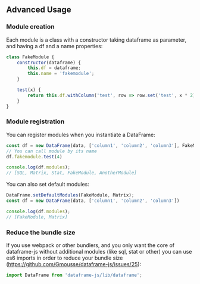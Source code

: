 ## Advanced Usage

### Module creation

Each module is a class with a constructor taking dataframe as parameter, and having a df and a name properties:

```javascript
class FakeModule {
    constructor(dataframe) {
        this.df = dataframe;
        this.name = 'fakemodule';
    }

    test(x) {
        return this.df.withColumn('test', row => row.set('test', x * 2));
    }
}
```

### Module registration

You can register modules when you instantiate a DataFrame:

```javascript
const df = new DataFrame(data, ['column1', 'column2', 'column3'], FakeModule, AnotherModule)
// You can call module by its name
df.fakemodule.test(4)

console.log(df.modules);
// [SQL, Matrix, Stat, FakeModule, AnotherModule]
```

You can also set default modules:

````javascript
DataFrame.setDefaultModules(FakeModule, Matrix);
const df = new DataFrame(data, ['column1', 'column2', 'column3'])

console.log(df.modules);
// [FakeModule, Matrix]
````

### Reduce the bundle size

If you use webpack or other bundlers, and you only want the core of dataframe-js without additional modules (like sql, stat or other) you can use es6 imports in order to reduce your bundle size (https://github.com/Gmousse/dataframe-js/issues/25):

````js
import DataFrame from 'dataframe-js/lib/dataframe';
````
